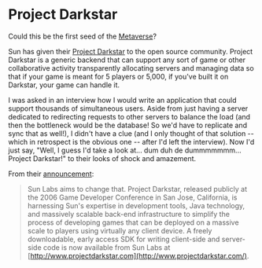 # Project Darkstar

Could this be the first seed of the [Metaverse](http://en.wikipedia.org/wiki/Metaverse)?

Sun has given their [Project Darkstar](https://games-darkstar.dev.java.net/) to the open source community. Project Darkstar is a generic backend that can support any sort of game or other collaborative activity transparently allocating servers and managing data so that if your game is meant for 5 players or 5,000, if you've built it on Darkstar, your game can handle it.

I was asked in an interview how I would write an application that could support thousands of simultaneous users. Aside from just having a server dedicated to redirecting requests to other servers to balance the load (and then the bottleneck would be the database! So we'd have to replicate and sync that as well!), I didn't have a clue (and I only thought of that solution -- which in retrospect is the obvious one -- after I'd left the interview). Now I'd just say, "Well, I guess I'd take a look at... dum duh de dummmmmmm... Project Darkstar!" to their looks of shock and amazement.

From their [announcement](http://research.sun.com/spotlight/2006/2006-03-20_Darkstar.html):

> Sun Labs aims to change that. Project Darkstar, released publicly at the 2006 Game Developer Conference in San Jose, California, is harnessing Sun's expertise in development tools, Java technology, and massively scalable back-end infrastructure to simplify the process of developing games that can be deployed on a massive scale to players using virtually any client device. A freely downloadable, early access SDK for writing client-side and server-side code is now available from Sun Labs at [http://www.projectdarkstar.com](http://www.projectdarkstar.com/).


